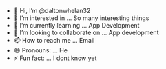 - 👋 Hi, I’m @daltonwhelan32
- 👀 I’m interested in ... So many interesting things
- 🌱 I’m currently learning ... App Development  
- 💞️ I’m looking to collaborate on ... App development
- 📫 How to reach me ... Email
- 😄 Pronouns: ... He 
- ⚡ Fun fact: ... I dont know yet  

<!---
daltonwhelan32/daltonwhelan32 is a ✨ special ✨ repository because its `README.md` (this file) appears on your GitHub profile.
You can click the Preview link to take a look at your changes.
--->
